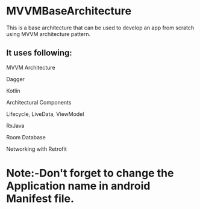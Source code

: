 # MVVMBaseArchitecture
This is a base architecture that can be used to develop an app from scratch using MVVM architecture pattern.

## It uses following:

MVVM Architecture

Dagger

Kotlin

Architectural Components

Lifecycle, LiveData, ViewModel

RxJava

Room Database

Networking with Retrofit


# Note:-Don't forget to change the Application name in android Manifest file.


